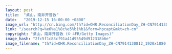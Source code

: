 ```yaml
---
layout: post
title:  "桌山，南非开普敦"
date:   "2019-12-15 16:00:00 +0800"
image_url: "http://cn.bing.com/th?id=OHR.ReconciliationDay_ZH-CN7914130812_1920x1080.jpg&rf=LaDigue_1920x1080.jpg&pid=hp"
link: "/search?q=%e6%a1%8c%e5%b1%b1&form=hpcapt&mkt=zh-cn"
copyright: "桌山，南非开普敦 (© 4FR/Getty Images)"
image_hash: "2fc5f1c83cf91a41d95549d912318b6e"
image_filename: "th?id=OHR.ReconciliationDay_ZH-CN7914130812_1920x1080.jpg&rf=LaDigue_1920x1080.jpg&pid=hp"
---
```

